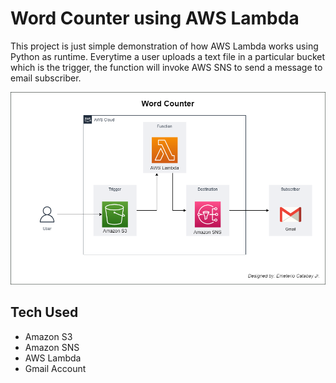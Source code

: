
# Word Counter using AWS Lambda

This project is just simple demonstration of how AWS Lambda works using Python as runtime. Everytime a user uploads a text file in a particular bucket which is the trigger, the function will invoke AWS SNS to send a message to email subscriber. 

![Logo](https://raw.githubusercontent.com/emeteriocatabayjr/Word-Counter-using-AWS-Lambda/master/WordCounter.drawio.png)


## Tech Used

- Amazon S3
- Amazon SNS
- AWS Lambda
- Gmail Account



